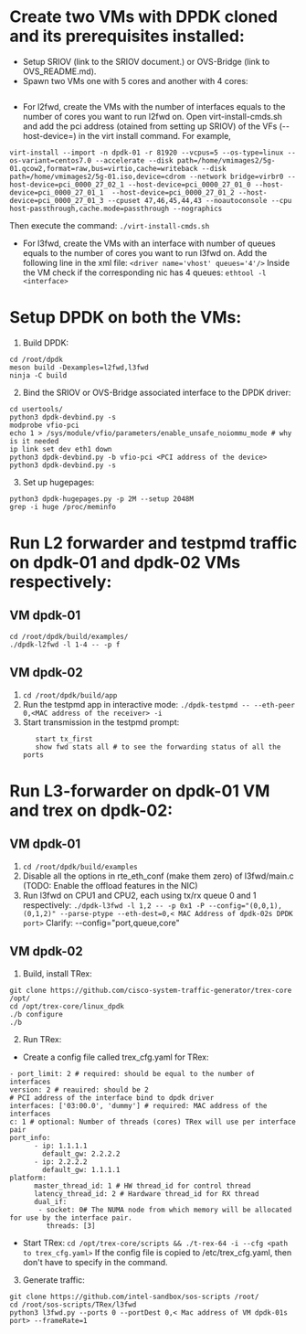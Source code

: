 # Create two VMs with DPDK cloned and its prerequisites installed:
- Setup SRIOV (link to the SRIOV document.) or OVS-Bridge (link to OVS_README.md).
- Spawn two VMs one with 5 cores and another with 4 cores: 
```./run.sh -A -T vm -S setup -C 5,4 -W dpdk,dpdk
```
  
- For l2fwd, create the VMs with the number of interfaces equals to the number of cores you want to run l2fwd on. Open virt-install-cmds.sh and add the pci address (otained from setting up SRIOV) of the VFs (--host-device=<pci address of VF>) in the virt install command. For example,

```
virt-install --import -n dpdk-01 -r 81920 --vcpus=5 --os-type=linux --os-variant=centos7.0 --accelerate --disk path=/home/vmimages2/5g-01.qcow2,format=raw,bus=virtio,cache=writeback --disk path=/home/vmimages2/5g-01.iso,device=cdrom --network bridge=virbr0 --host-device=pci_0000_27_02_1 --host-device=pci_0000_27_01_0 --host-device=pci_0000_27_01_1  --host-device=pci_0000_27_01_2 --host-device=pci_0000_27_01_3 --cpuset 47,46,45,44,43 --noautoconsole --cpu host-passthrough,cache.mode=passthrough --nographics
```

Then execute the command: ```./virt-install-cmds.sh```

  - For l3fwd, create the VMs with an interface with number of queues equals to the number of cores you want to run l3fwd on. Add the following line in the xml file:
  ``` <driver name='vhost' queues='4'/> ```
  Inside the VM check if the corresponding nic has 4 queues: ``` ethtool -l <interface> ```

# Setup DPDK on both the VMs:
1. Build DPDK:
  ```
  cd /root/dpdk
  meson build -Dexamples=l2fwd,l3fwd
  ninja -C build
  ```
2. Bind the SRIOV or OVS-Bridge associated interface to the DPDK driver:
  ```
  cd usertools/
  python3 dpdk-devbind.py -s
  modprobe vfio-pci
  echo 1 > /sys/module/vfio/parameters/enable_unsafe_noiommu_mode # why is it needed
  ip link set dev eth1 down
  python3 dpdk-devbind.py -b vfio-pci <PCI address of the device>
  python3 dpdk-devbind.py -s
  ```
3. Set up hugepages:
  ```
  python3 dpdk-hugepages.py -p 2M --setup 2048M
  grep -i huge /proc/meminfo 
  ```

# Run L2 forwarder and testpmd traffic on dpdk-01 and dpdk-02 VMs respectively:
## VM dpdk-01
```
cd /root/dpdk/build/examples/
./dpdk-l2fwd -l 1-4 -- -p f 

```
## VM dpdk-02
1. ``` cd /root/dpdk/build/app ```
2. Run the testpmd app in interactive mode: ``` ./dpdk-testpmd -- --eth-peer 0,<MAC address of the receiver> -i ```
3. Start transmission in the testpmd prompt:
   ``` 
      start tx_first
      show fwd stats all # to see the forwarding status of all the ports 
   ```

# Run L3-forwarder on dpdk-01 VM and trex on dpdk-02:
## VM dpdk-01
1. ``` cd /root/dpdk/build/examples ```
2. Disable all the options in rte_eth_conf (make them zero) of l3fwd/main.c (TODO: Enable the offload features in the NIC)
3. Run l3fwd on CPU1 and CPU2, each using tx/rx queue 0 and 1 respectively: ``` ./dpdk-l3fwd -l 1,2 -- -p 0x1 -P --config="(0,0,1),(0,1,2)" --parse-ptype --eth-dest=0,< MAC Address of dpdk-02s DPDK port> ``` 
Clarify: --config="port,queue,core"

## VM dpdk-02
1. Build, install TRex:
```
git clone https://github.com/cisco-system-traffic-generator/trex-core /opt/
cd /opt/trex-core/linux_dpdk
./b configure
./b
```
2. Run TRex:
  - Create a config file called trex_cfg.yaml for TRex:
  ```
  - port_limit: 2 # required: should be equal to the number of interfaces
  version: 2 # reauired: should be 2
  # PCI address of the interface bind to dpdk driver
  interfaces: ['03:00.0', 'dummy'] # required: MAC address of the interfaces
  c: 1 # optional: Number of threads (cores) TRex will use per interface pair
  port_info:
        - ip: 1.1.1.1
          default_gw: 2.2.2.2
        - ip: 2.2.2.2
          default_gw: 1.1.1.1
  platform:
        master_thread_id: 1 # HW thread_id for control thread
        latency_thread_id: 2 # Hardware thread_id for RX thread
        dual_if:
         - socket: 0# The NUMA node from which memory will be allocated for use by the interface pair.
           threads: [3]
  ```
  - Start TRex: ``` cd /opt/trex-core/scripts && ./t-rex-64 -i --cfg <path to trex_cfg.yaml> ```
    If the config file is copied to /etc/trex_cfg.yaml, then don't have to specify in the command.

3. Generate traffic:
```
git clone https://github.com/intel-sandbox/sos-scripts /root/
cd /root/sos-scripts/TRex/l3fwd
python3 l3fwd.py --ports 0 --portDest 0,< Mac address of VM dpdk-01s port> --frameRate=1
```
